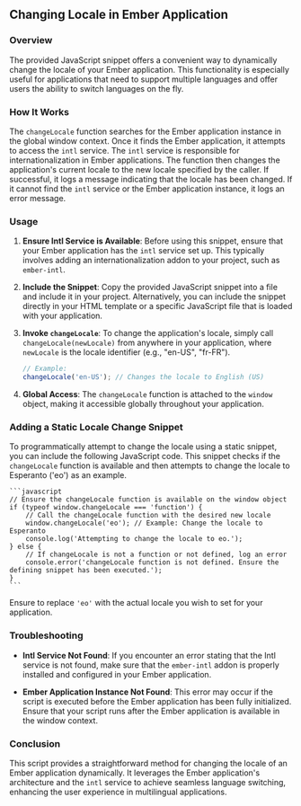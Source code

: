 ## Changing Locale in Ember Application

### Overview
The provided JavaScript snippet offers a convenient way to dynamically change the locale of your Ember application. This functionality is especially useful for applications that need to support multiple languages and offer users the ability to switch languages on the fly.

### How It Works
The `changeLocale` function searches for the Ember application instance in the global window context. Once it finds the Ember application, it attempts to access the `intl` service. The `intl` service is responsible for internationalization in Ember applications. The function then changes the application's current locale to the new locale specified by the caller. If successful, it logs a message indicating that the locale has been changed. If it cannot find the `intl` service or the Ember application instance, it logs an error message.

### Usage

1. **Ensure Intl Service is Available**: Before using this snippet, ensure that your Ember application has the `intl` service set up. This typically involves adding an internationalization addon to your project, such as `ember-intl`.

2. **Include the Snippet**: Copy the provided JavaScript snippet into a file and include it in your project. Alternatively, you can include the snippet directly in your HTML template or a specific JavaScript file that is loaded with your application.

3. **Invoke `changeLocale`**: To change the application's locale, simply call `changeLocale(newLocale)` from anywhere in your application, where `newLocale` is the locale identifier (e.g., "en-US", "fr-FR").

    ```javascript
    // Example:
    changeLocale('en-US'); // Changes the locale to English (US)
    ```

4. **Global Access**: The `changeLocale` function is attached to the `window` object, making it accessible globally throughout your application.

### Adding a Static Locale Change Snippet

To programmatically attempt to change the locale using a static snippet, you can include the following JavaScript code. This snippet checks if the `changeLocale` function is available and then attempts to change the locale to Esperanto ('eo') as an example.

    ```javascript
    // Ensure the changeLocale function is available on the window object
    if (typeof window.changeLocale === 'function') {
        // Call the changeLocale function with the desired new locale
        window.changeLocale('eo'); // Example: Change the locale to Esperanto
        console.log('Attempting to change the locale to eo.');
    } else {
        // If changeLocale is not a function or not defined, log an error
        console.error('changeLocale function is not defined. Ensure the defining snippet has been executed.');
    }
    ```

Ensure to replace `'eo'` with the actual locale you wish to set for your application.

### Troubleshooting

- **Intl Service Not Found**: If you encounter an error stating that the Intl service is not found, make sure that the `ember-intl` addon is properly installed and configured in your Ember application.

- **Ember Application Instance Not Found**: This error may occur if the script is executed before the Ember application has been fully initialized. Ensure that your script runs after the Ember application is available in the window context.

### Conclusion

This script provides a straightforward method for changing the locale of an Ember application dynamically. It leverages the Ember application's architecture and the `intl` service to achieve seamless language switching, enhancing the user experience in multilingual applications.
